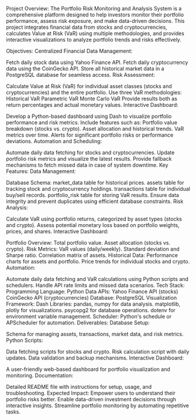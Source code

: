 Project Overview:
The Portfolio Risk Monitoring and Analysis System is a comprehensive platform designed to help investors monitor their portfolio performance, assess risk exposure, and make data-driven decisions. This project integrates financial data from stocks and cryptocurrencies, calculates Value at Risk (VaR) using multiple methodologies, and provides interactive visualizations to analyze portfolio trends and risks effectively.

Objectives:
Centralized Financial Data Management:

Fetch daily stock data using Yahoo Finance API.
Fetch daily cryptocurrency data using the CoinGecko API.
Store all historical market data in a PostgreSQL database for seamless access.
Risk Assessment:

Calculate Value at Risk (VaR) for individual asset classes (stocks and cryptocurrencies) and the entire portfolio.
Use three VaR methodologies:
Historical VaR
Parametric VaR
Monte Carlo VaR
Provide results both as return percentages and actual monetary values.
Interactive Dashboard:

Develop a Python-based dashboard using Dash to visualize portfolio performance and risk metrics.
Include features such as:
Portfolio value breakdown (stocks vs. crypto).
Asset allocation and historical trends.
VaR metrics over time.
Alerts for significant portfolio risks or performance deviations.
Automation and Scheduling:

Automate daily data fetching for stocks and cryptocurrencies.
Update portfolio risk metrics and visualize the latest results.
Provide fallback mechanisms to fetch missed data in case of system downtime.
Key Features:
Data Management:

Database Schema:
market_data table for historical prices.
assets table for tracking stock and cryptocurrency holdings.
transactions table for individual buy/sell records.
portfolio_risk table for storing VaR results.
Ensure data integrity and prevent duplicates using efficient database constraints.
Risk Analysis:

Calculate VaR using portfolio returns, categorized by asset types (stocks and crypto).
Assess potential monetary loss based on portfolio weights, prices, and shares.
Interactive Dashboard:

Portfolio Overview:
Total portfolio value.
Asset allocation (stocks vs. crypto).
Risk Metrics:
VaR values (daily/weekly).
Standard deviation and Sharpe ratio.
Correlation matrix of assets.
Historical Data:
Performance charts for assets and portfolio.
Price trends for individual stocks and crypto.
Automation:

Automate daily data fetching and VaR calculations using Python scripts and schedulers.
Handle API rate limits and missed data scenarios.
Tech Stack:
Programming Language: Python
Data APIs:
Yahoo Finance API (stocks)
CoinGecko API (cryptocurrencies)
Database: PostgreSQL
Visualization Framework: Dash
Libraries:
pandas, numpy for data analysis.
matplotlib, plotly for visualizations.
psycopg2 for database operations.
dotenv for environment variable management.
Scheduler: Python's schedule or APScheduler for automation.
Deliverables:
Database Setup:

Schema for managing assets, transactions, market data, and risk metrics.
Python Scripts:

Data fetching scripts for stocks and crypto.
Risk calculation script with daily updates.
Data validation and backup mechanisms.
Interactive Dashboard:

A user-friendly web-based dashboard for portfolio visualization and monitoring.
Documentation:

Detailed README file with instructions for setup, usage, and troubleshooting.
Expected Impact:
Empower users to understand their portfolio risks better.
Enable data-driven investment decisions through interactive insights.
Streamline portfolio monitoring by automating repetitive tasks.
